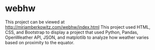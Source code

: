 # webhw
This project can be viewed at http://miriamberkowitz.com/webhw/index.html
This project used HTML, CSS, and Bootstrap to display a project that used Python, Pandas, OpenWeather API, JSON, and matplotlib to analyze how weather varies based on proximity to the equator.
